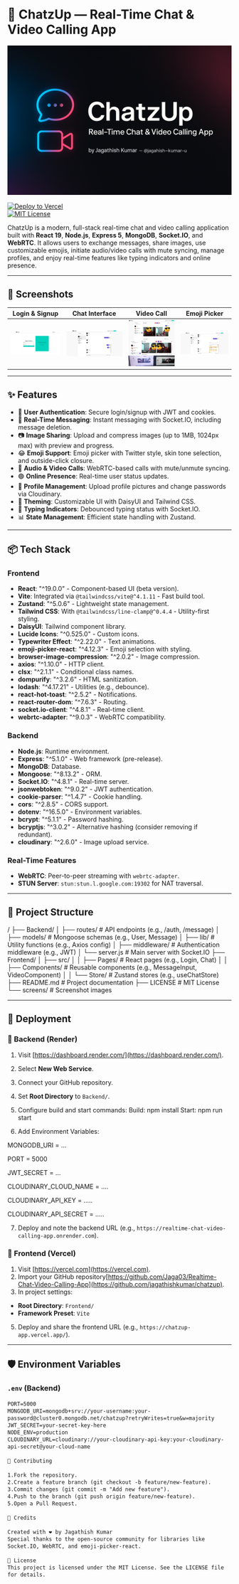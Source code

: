 # 💬 ChatzUp — Real-Time Chat & Video Calling App

![ChatzUp Banner](./screens/banner.png)

[![Deploy to Vercel](https://vercel.com/button)](https://vercel.com/import/project)  
[![MIT License](https://img.shields.io/badge/license-MIT-blue.svg)](LICENSE)

ChatzUp is a modern, full-stack real-time chat and video calling application built with **React 19**, **Node.js**, **Express 5**, **MongoDB**, **Socket.IO**, and **WebRTC**. It allows users to exchange messages, share images, use customizable emojis, initiate audio/video calls with mute syncing, manage profiles, and enjoy real-time features like typing indicators and online presence.

---

## 📸 Screenshots

| Login & Signup | Chat Interface | Video Call | Emoji Picker |
| ---------------| ---------------|------------|--------------|
| ![Login Page](./screens/login-page.JPG) | ![Chat Page](./screens/chat-page.JPG) | ![Video Call](./screens/VideoCall.png) | ![Emoji Picker](./screens/emoji-picker.JPG) |

---

## ✨ Features

- 🔐 **User Authentication**: Secure login/signup with JWT and cookies.
- 💬 **Real-Time Messaging**: Instant messaging with Socket.IO, including message deletion.
- 📷 **Image Sharing**: Upload and compress images (up to 1MB, 1024px max) with preview and progress.
- 😂 **Emoji Support**: Emoji picker with Twitter style, skin tone selection, and outside-click closure.
- 🎥 **Audio & Video Calls**: WebRTC-based calls with mute/unmute syncing.
- 🟢 **Online Presence**: Real-time user status updates.
- 👤 **Profile Management**: Upload profile pictures and change passwords via Cloudinary.
- 🌙 **Theming**: Customizable UI with DaisyUI and Tailwind CSS.
- 🔁 **Typing Indicators**: Debounced typing status with Socket.IO.
- 📊 **State Management**: Efficient state handling with Zustand.

---

## 📦 Tech Stack

### Frontend

- **React**: "^19.0.0" - Component-based UI (beta version).
- **Vite**: Integrated via `@tailwindcss/vite@^4.1.11` - Fast build tool.
- **Zustand**: "^5.0.6" - Lightweight state management.
- **Tailwind CSS**: With `@tailwindcss/line-clamp@^0.4.4` - Utility-first styling.
- **DaisyUI**: Tailwind component library.
- **Lucide Icons**: "^0.525.0" - Custom icons.
- **Typewriter Effect**: "^2.22.0" - Text animations.
- **emoji-picker-react**: "^4.12.3" - Emoji selection with styling.
- **browser-image-compression**: "^2.0.2" - Image compression.
- **axios**: "^1.10.0" - HTTP client.
- **clsx**: "^2.1.1" - Conditional class names.
- **dompurify**: "^3.2.6" - HTML sanitization.
- **lodash**: "^4.17.21" - Utilities (e.g., debounce).
- **react-hot-toast**: "^2.5.2" - Notifications.
- **react-router-dom**: "^7.6.3" - Routing.
- **socket.io-client**: "^4.8.1" - Real-time client.
- **webrtc-adapter**: "^9.0.3" - WebRTC compatibility.

### Backend

- **Node.js**: Runtime environment.
- **Express**: "^5.1.0" - Web framework (pre-release).
- **MongoDB**: Database.
- **Mongoose**: "^8.13.2" - ORM.
- **Socket.IO**: "^4.8.1" - Real-time server.
- **jsonwebtoken**: "^9.0.2" - JWT authentication.
- **cookie-parser**: "^1.4.7" - Cookie handling.
- **cors**: "^2.8.5" - CORS support.
- **dotenv**: "^16.5.0" - Environment variables.
- **bcrypt**: "^5.1.1" - Password hashing.
- **bcryptjs**: "^3.0.2" - Alternative hashing (consider removing if redundant).
- **cloudinary**: "^2.6.0" - Image upload service.

### Real-Time Features

- **WebRTC**: Peer-to-peer streaming with `webrtc-adapter`.
- **STUN Server**: `stun:stun.l.google.com:19302` for NAT traversal.

---

## 🔧 Project Structure

/
├── Backend/
│ ├── routes/ # API endpoints (e.g., /auth, /message)
│ ├── models/ # Mongoose schemas (e.g., User, Message)
│ ├── lib/ # Utility functions (e.g., Axios config)
│ ├── middleware/ # Authentication middleware (e.g., JWT)
│ └── server.js # Main server with Socket.IO
├── Frontend/
│ ├── src/
│ │ ├── Pages/ # React pages (e.g., Login, Chat)
│ │ ├── Components/ # Reusable components (e.g., MessageInput, VideoComponent)
│ │ └── Store/ # Zustand stores (e.g., useChatStore)
├── README.md # Project documentation
├── LICENSE # MIT License
└── screens/ # Screenshot images

---

## 🚀 Deployment

### 🔹 Backend (Render)

1. Visit [https://dashboard.render.com/](https://dashboard.render.com/).
2. Select **New Web Service**.
3. Connect your GitHub repository[](https://github.com/jagathishkumar/chatzup).
4. Set **Root Directory** to `Backend/`.
5. Configure build and start commands:
   Build: npm install
   Start: npm run start

6. Add Environment Variables:

MONGODB_URI = ...

PORT = 5000

JWT_SECRET = ...

CLOUDINARY_CLOUD_NAME = ....

CLOUDINARY_API_KEY = .....

CLOUDINARY_API_SECRET = .....

7. Deploy and note the backend URL (e.g., `https://realtime-chat-video-calling-app.onrender.com`).

### 🔹 Frontend (Vercel)

1. Visit [https://vercel.com](https://vercel.com).
2. Import your GitHub repository[https://github.com/Jaga03/Realtime-Chat-Video-Calling-App](https://github.com/jagathishkumar/chatzup).
3. In project settings:
- **Root Directory**: `Frontend/`
- **Framework Preset**: `Vite`

5. Deploy and share the frontend URL (e.g., `https://chatzup-app.vercel.app/`).

---

## 🛡️ Environment Variables

### `.env` (Backend)
```env
PORT=5000
MONGODB_URI=mongodb+srv://your-username:your-password@cluster0.mongodb.net/chatzup?retryWrites=true&w=majority
JWT_SECRET=your-secret-key-here
NODE_ENV=production
CLOUDINARY_URL=cloudinary://your-cloudinary-api-key:your-cloudinary-api-secret@your-cloud-name

🤝 Contributing

1.Fork the repository.
2.Create a feature branch (git checkout -b feature/new-feature).
3.Commit changes (git commit -m "Add new feature").
4.Push to the branch (git push origin feature/new-feature).
5.Open a Pull Request.

👥 Credits

Created with ❤️ by Jagathish Kumar
Special thanks to the open-source community for libraries like Socket.IO, WebRTC, and emoji-picker-react.

📄 License
This project is licensed under the MIT License. See the LICENSE file for details.
